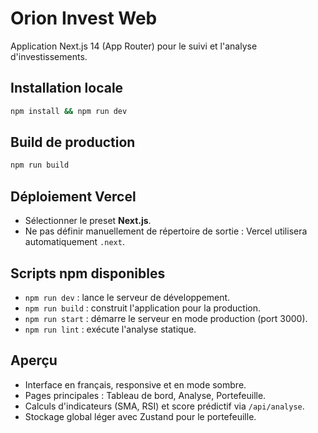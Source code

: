 # Orion Invest Web

Application Next.js 14 (App Router) pour le suivi et l'analyse d'investissements.

## Installation locale

```bash
npm install && npm run dev
```

## Build de production

```bash
npm run build
```

## Déploiement Vercel

- Sélectionner le preset **Next.js**.
- Ne pas définir manuellement de répertoire de sortie : Vercel utilisera automatiquement `.next`.

## Scripts npm disponibles

- `npm run dev` : lance le serveur de développement.
- `npm run build` : construit l'application pour la production.
- `npm run start` : démarre le serveur en mode production (port 3000).
- `npm run lint` : exécute l'analyse statique.

## Aperçu

- Interface en français, responsive et en mode sombre.
- Pages principales : Tableau de bord, Analyse, Portefeuille.
- Calculs d'indicateurs (SMA, RSI) et score prédictif via `/api/analyse`.
- Stockage global léger avec Zustand pour le portefeuille.
